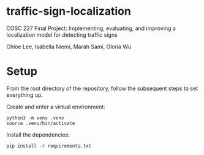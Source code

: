 # traffic-sign-localization
COSC 227 Final Project: Implementing, evaluating, and improving a localization model for detecting traffic signs

Chloe Lee, Isabella Niemi, Marah Sami, Gloria Wu

# Setup

From the root directory of the repository, follow the subsequent steps to set everything up.

Create and enter a virtual environment:
```
python3 -m venv .venv
source .venv/bin/activate
```

Install the dependencies:
```
pip install -r requirements.txt
```